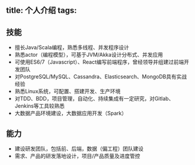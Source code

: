 title: 个人介绍
tags:
---

## 技能

- 擅长Java/Scala编程，熟悉多线程、并发程序设计
- 熟悉actor（编程模型），可基于JVM/Akka设计分布式、并发应用
- 可使用ES6/7（Javascript）、React编写前端程序，曾经领导并组建过前端开发团队
- 对PostgreSQL/MySQL、Cassandra、Elasticsearch、MongoDB具有实战经验
- 熟悉Linux系统，可配置、搭建开发、生产环境
- 对TDD、BDD，项目管理，自动化、持续集成有一定研究，对Gitlab、Jenkins等工具较熟悉
- 大数据产品环境建设，大数据应用开发（Spark）

## 能力

- 建设研发团队，包括前、后端，数据（偏工程）团队建设
- 需求、产品的研发落地设计，项目/产品质量及进度管控

